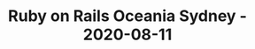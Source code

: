 ---
layout: post
title: Ruby on Rails Oceania Sydney - 2020-08-11
datetime: '2020-08-11 18:00:00 +1000'
name: Ruby on Rails Oceania Sydney
external_url: https://www.meetup.com/Ruby-On-Rails-Oceania-Sydney/events/mvdnqrybclbpb/
online_event: true
year_month: 2020-08
---